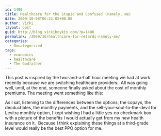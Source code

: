 ```yaml
---
id: 1400
title: Healthcare for the Stupid and Confused (namely, me)
date: 2009-10-08T06:22:05+00:00
author: Vicki
layout: post
guid: http://blog.vickiboykis.com/?p=1400
permalink: /2009/10/healthcare-for-retards-namely-me/
categories:
  - Uncategorized
tags:
  - economics
  - healthcare
  - The Godfather
---
```

This post is inspired by the two-and-a-half hour meeting we had at work recently because we are switching healthcare providers.  All was going well, until, at the end, someone finally asked about the cost of monthly premiums. The meeting went something like this:



As I sat, listening to the differences between the options, the copays, the decductibles, the monthly payments, and the sell-your-soul-to-the-devil for Levitra monthly option, I kept wishing I had a little yes-no checkmark box with a picture of the benefits I would actually get from my new health insurance on it.  Because I think explaining these things at a third-grade level would really be the best PPO option for me.